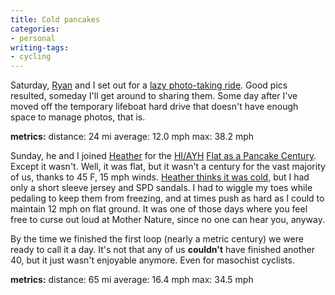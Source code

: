 ```yaml
---
title: Cold pancakes
categories:
- personal
writing-tags:
- cycling
---
```


Saturday, [Ryan][1] and I set out for a [lazy
photo-taking ride][2].  Good pics resulted, someday I'll get around to sharing them.  Some day after I've moved off the temporary lifeboat hard drive that doesn't have enough space to manage photos, that is.

   [1]: http://www.nopaper.net/
   [2]: http://www.nopaper.net/space/2003-09-27

**metrics:**
distance: 24 mi
average: 12.0 mph
max: 38.2 mph

Sunday, he and I joined [Heather][3] for the [HI/AYH][4] [Flat as a
Pancake Century][5].  Except it wasn't.  Well, it was flat, but it wasn't a century for the vast majority of us, thanks to 45
 F, 15 mph winds.  [Heather thinks it was cold][6], but I had only a short sleeve jersey and SPD sandals.  I had to wiggle my toes while pedaling to keep them from freezing, and at times push as hard as I could to maintain 12 mph on flat ground.  It was one of those days where you feel free to curse out loud at Mother Nature, since no one can hear you, anyway.

   [3]: http://angelweave.mu.nu/
   [4]: http://www.gatewayhiayh.org/
   [5]: http://nopaper.net/space/2003-09-29
   [6]: http://angelweave.mu.nu/archives/003046.html

By the time we finished the first loop (nearly a metric century) we were ready to call it a day.  It's not that any of us **couldn't** have finished another 40, but it just wasn't enjoyable anymore.  Even for masochist cyclists.

**metrics:**
distance: 65 mi
average: 16.4 mph
max: 34.5 mph
